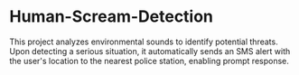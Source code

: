 # Human-Scream-Detection
This project analyzes environmental sounds to identify potential threats. Upon detecting a serious situation, it automatically sends an SMS alert with the user's location to the nearest police station, enabling prompt response.
